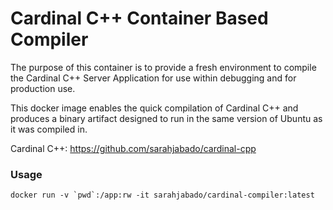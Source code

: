 # Cardinal C++ Container Based Compiler

The purpose of this container is to provide a fresh environment to compile the Cardinal C++ Server Application for use within debugging and for production use.

This docker image enables the quick compilation of Cardinal C++ and produces a binary artifact designed to run in the same version of Ubuntu as it was compiled in.

Cardinal C++: https://github.com/sarahjabado/cardinal-cpp


### Usage
```
docker run -v `pwd`:/app:rw -it sarahjabado/cardinal-compiler:latest
```
